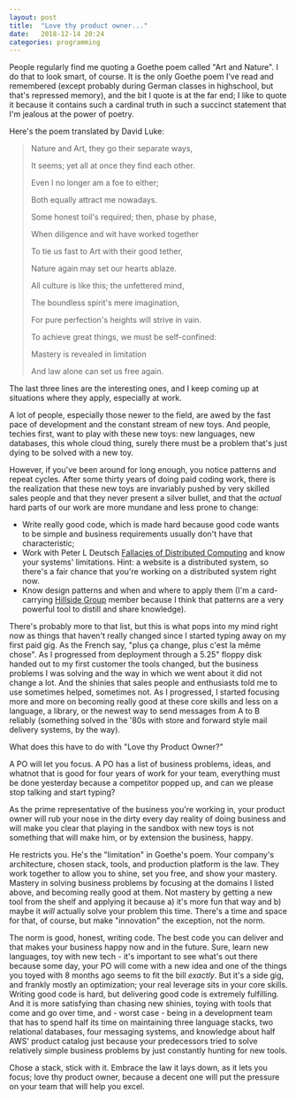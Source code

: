 ```yaml
---
layout: post
title:  "Love thy product owner..."
date:   2018-12-14 20:24
categories: programming
---
```

People regularly find me quoting a Goethe poem called "Art and Nature". I
do that to look smart, of course. It is the only Goethe poem I've read
and remembered (except probably during German classes in highschool,
but that's repressed memory), and the bit I quote is at the far end;
I like to quote it because it contains such a cardinal truth in such
a succinct statement that I'm jealous at the power of poetry.

Here's the poem translated by David Luke:

>Nature and Art, they go their separate ways,
>
>It seems; yet all at once they find each other.
>
>Even I no longer am a foe to either;
>
>Both equally attract me nowadays.
>
>Some honest toil's required; then, phase by phase,
>
>When diligence and wit have worked together
>
>To tie us fast to Art with their good tether,
>
>Nature again may set our hearts ablaze.
>
>All culture is like this; the unfettered mind,
>
>The boundless spirit's mere imagination,
>
>For pure perfection's heights will strive in vain.
>
>To achieve great things, we must be self-confined:
>
>Mastery is revealed in limitation
>
>And law alone can set us free again.
>

The last three lines are the interesting ones, and I keep coming
up at situations where they apply, especially at work.

A lot of people, especially those newer to the field, are awed by
the fast pace of development and the constant stream of new toys. And
people, techies first, want to play with these new toys: new languages,
new databases, this whole cloud thing, surely there must be a problem
that's just dying to be solved with a new toy.

However, if you've been around for long enough, you notice patterns and
repeat cycles. After some thirty years of doing paid coding work, there
is the realization that these new toys are invariably pushed by very
skilled sales people and that they never present a silver bullet, and
that the _actual_ hard parts of our work are more mundane and less
prone to change:

* Write really good code, which is made hard because good code wants to
  be simple and business requirements usually don't have that characteristic;
* Work with Peter L Deutsch [Fallacies of Distributed Computing](https://en.wikipedia.org/wiki/Fallacies_of_distributed_computing)
  and know your systems' limitations. Hint: a website is a distributed system,
  so there's a fair chance that you're working on a distributed system
  right now.
* Know design patterns and when and where to apply them (I'm a card-carrying
  [Hillside Group](https://hillside.net/) member because I think that patterns
  are a very powerful tool to distill and share knowledge).

There's probably more to that list, but this is what pops into my mind right
now as things that haven't really changed since I started typing away on my
first paid gig. As the French say, "plus ça change, plus c'est la même chose".
As I progressed from deployment through a 5.25" floppy disk handed out to
my first customer the tools changed, but the business problems I was solving
and the way in which we went about it did not change a lot. And the shinies
that sales people and enthusiasts told me to use sometimes helped, sometimes
not. As I progressed, I started focusing more and more on becoming really
good at these core skills and less on a language, a library, or the newest
way to send messages from A to B reliably (something solved in the '80s with
store and forward style mail delivery systems, by the way).

What does this have to do with "Love thy Product Owner?"

A PO will let you focus. A PO has a list of business problems, ideas, and
whatnot that is good for four years of work for your team, everything must
be done yesterday because a competitor popped up, and can we please stop
talking and start typing?

As the prime representative of the business you're working in, your product
owner will rub your nose in the dirty every day reality of doing business
and will make you clear that playing in the sandbox with new toys is not
something that will make him, or by extension the business, happy.

He restricts you. He's the "limitation" in Goethe's poem. Your company's
architecture, chosen stack, tools, and production platform is the law. They
work together to allow you to shine, set you free, and show your mastery. Mastery
in solving business problems by focusing at the domains I listed above, and
becoming really good at them. Not mastery by getting a new tool from the shelf
and applying it because a) it's more fun that way and b) maybe it _will_ actually
solve your problem this time. There's a time and space for that, of course,
but make "innovation" the exception, not the norm.

The norm is good, honest, writing code. The best code you can deliver
and that makes your business happy now and in the future. Sure, learn new
languages, toy with new tech - it's important to see what's out there because
some day, your PO will come with a new idea and one of the things you toyed with
8 months ago seems to fit the bill _exactly_. But it's a side gig, and frankly
mostly an optimization; your real leverage sits in your core skills. Writing
good code is hard, but delivering good code is extremely fulfilling. And it
is more satisfying than chasing new shinies, toying with tools that come and
go over time, and - worst case - being in a development team that has to spend
half its time on maintaining three language stacks, two relational databases,
four messaging systems, and knowledge about half AWS' product catalog just because
your predecessors tried to solve relatively simple business problems by just
constantly hunting for new tools.

Chose a stack, stick with it. Embrace the law it lays down, as it lets you
focus; love thy product owner, because a decent one will put the pressure on
your team that will help you excel.
